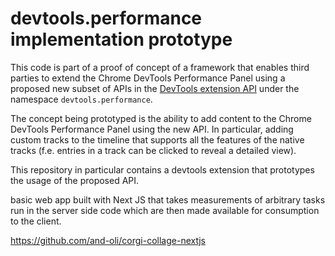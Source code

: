 # devtools.performance implementation prototype

This code is part of a proof of concept of a framework that enables third parties to extend the
Chrome DevTools Performance Panel using a proposed new subset of APIs in the [DevTools extension API](https://developer.chrome.com/docs/extensions/how-to/devtools/extend-devtools]) under the namespace `devtools.performance`.

The concept being prototyped is the ability to add content to the Chrome DevTools Performance Panel
using the new API. In particular, adding custom tracks to the timeline that supports all the
features of the native tracks (f.e. entries in a track can be clicked to reveal a detailed view).

This repository in particular contains a devtools extension that prototypes the usage of the 
proposed API. 
 
 basic web app built with Next JS that takes measurements
of arbitrary tasks run in the server side code which are then made available for consumption to the
client.

https://github.com/and-oli/corgi-collage-nextjs
